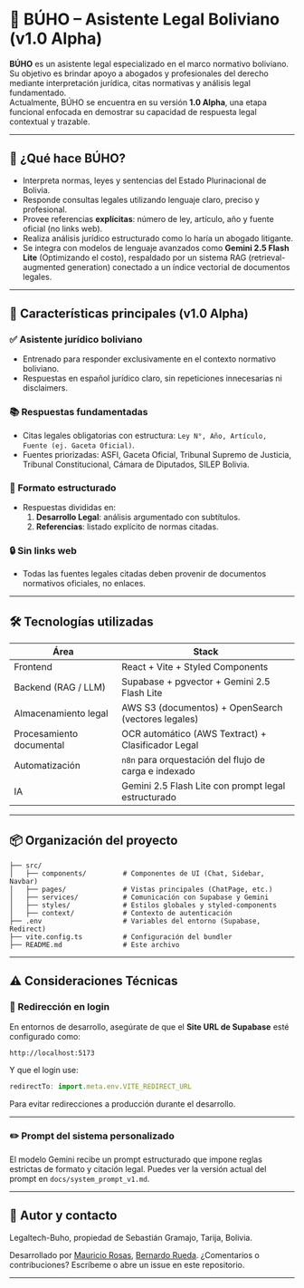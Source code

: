 # 🦉 BÚHO – Asistente Legal Boliviano (v1.0 Alpha)

**BÚHO** es un asistente legal especializado en el marco normativo boliviano. Su objetivo es brindar apoyo a abogados y profesionales del derecho mediante interpretación jurídica, citas normativas y análisis legal fundamentado.  
Actualmente, BÚHO se encuentra en su versión **1.0 Alpha**, una etapa funcional enfocada en demostrar su capacidad de respuesta legal contextual y trazable.

---

## 🧠 ¿Qué hace BÚHO?

- Interpreta normas, leyes y sentencias del Estado Plurinacional de Bolivia.
- Responde consultas legales utilizando lenguaje claro, preciso y profesional.
- Provee referencias **explícitas**: número de ley, artículo, año y fuente oficial (no links web).
- Realiza análisis jurídico estructurado como lo haría un abogado litigante.
- Se integra con modelos de lenguaje avanzados como **Gemini 2.5 Flash Lite** (Optimizando el costo), respaldado por un sistema RAG (retrieval-augmented generation) conectado a un índice vectorial de documentos legales.

---

## 🚀 Características principales (v1.0 Alpha)

### ✅ Asistente jurídico boliviano
- Entrenado para responder exclusivamente en el contexto normativo boliviano.
- Respuestas en español jurídico claro, sin repeticiones innecesarias ni disclaimers.

### 📚 Respuestas fundamentadas
- Citas legales obligatorias con estructura: `Ley N°, Año, Artículo, Fuente (ej. Gaceta Oficial)`.
- Fuentes priorizadas: ASFI, Gaceta Oficial, Tribunal Supremo de Justicia, Tribunal Constitucional, Cámara de Diputados, SILEP Bolivia.

### 📄 Formato estructurado
- Respuestas divididas en:
    1. **Desarrollo Legal**: análisis argumentado con subtítulos.
    2. **Referencias**: listado explícito de normas citadas.

### 🔒 Sin links web
- Todas las fuentes legales citadas deben provenir de documentos normativos oficiales, no enlaces.

---

## 🛠️ Tecnologías utilizadas

| Área | Stack |
|------|-------|
| Frontend | React + Vite + Styled Components |
| Backend (RAG / LLM) | Supabase + pgvector + Gemini 2.5 Flash Lite |
| Almacenamiento legal | AWS S3 (documentos) + OpenSearch (vectores legales) |
| Procesamiento documental | OCR automático (AWS Textract) + Clasificador Legal |
| Automatización | `n8n` para orquestación del flujo de carga e indexado |
| IA | Gemini 2.5 Flash Lite con prompt legal estructurado |

---

## 📦 Organización del proyecto

```
├── src/
│   ├── components/         # Componentes de UI (Chat, Sidebar, Navbar)
│   ├── pages/              # Vistas principales (ChatPage, etc.)
│   ├── services/           # Comunicación con Supabase y Gemini
│   ├── styles/             # Estilos globales y styled-components
│   ├── context/            # Contexto de autenticación
├── .env                    # Variables del entorno (Supabase, Redirect)
├── vite.config.ts          # Configuración del bundler
├── README.md               # Este archivo
```

---

## ⚠️ Consideraciones Técnicas

### 🔄 Redirección en login

En entornos de desarrollo, asegúrate de que el **Site URL de Supabase** esté configurado como:

```
http://localhost:5173
```

Y que el login use:

```js
redirectTo: import.meta.env.VITE_REDIRECT_URL
```

Para evitar redirecciones a producción durante el desarrollo.

---

### ✏️ Prompt del sistema personalizado

El modelo Gemini recibe un prompt estructurado que impone reglas estrictas de formato y citación legal. Puedes ver la versión actual del prompt en `docs/system_prompt_v1.md`.

---

## 👥 Autor y contacto
Legaltech-Buho, propiedad de Sebastián Gramajo, Tarija, Bolivia.

Desarrollado por [Mauricio Rosas](https://github.com/maurirosas), [Bernardo Rueda](https://github.com/Berno01). 
¿Comentarios o contribuciones? Escríbeme o abre un issue en este repositorio.

---
